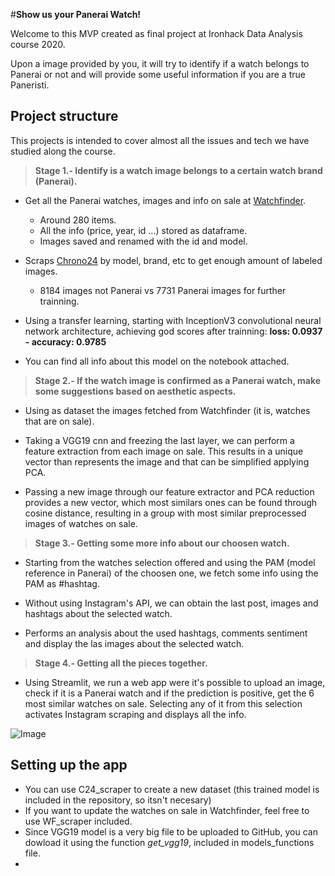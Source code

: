 #**Show us your Panerai Watch!**

Welcome to this MVP created as final project at Ironhack Data Analysis course 2020.

Upon a image provided by you, it will try to identify if a watch belongs to Panerai or not and will provide some useful 
information if you are a true Paneristi.

## Project structure

This projects is intended to cover almost all the issues and tech we have studied along the course.

> **Stage 1.- Identify is a watch image belongs to a certain watch brand (Panerai).**

- Get all the Panerai watches, images and info on sale at [Watchfinder](https://www.watchfinder.co.uk).
    - Around 280 items.
    - All the info (price, year, id ...) stored as dataframe.
    - Images saved and renamed with the id and model.
    
- Scraps [Chrono24](https://www.chrono24.com) by model, brand, etc  to get enough amount of labeled images.
    - 8184 images not Panerai vs 7731 Panerai images for further trainning.
    
- Using a transfer learning, starting with InceptionV3 convolutional neural network architecture, achieving god scores 
after trainning: 
    **loss: 0.0937 - accuracy: 0.9785** 
    
- You can find all info about this model on the notebook attached.

> **Stage 2.- If the watch image is confirmed as a Panerai watch, make some suggestions based on aesthetic aspects.**

- Using as dataset the images fetched from Watchfinder (it is, watches that are on sale).

- Taking a VGG19 cnn and freezing the last layer, we can perform a feature extraction from each image on sale.
This results in a unique vector than represents the image and that can be simplified applying PCA.

- Passing a new image through our feature extractor and PCA reduction provides a new vector, which most similars ones 
can be found through cosine distance, resulting in a group with most similar preprocessed images of watches on sale.

> **Stage 3.- Getting some more info about our choosen watch.**
   
- Starting from the watches selection offered and using the PAM (model reference in Panerai) of the choosen one,
we fetch some info using the PAM as #hashtag.

- Without using Instagram's API, we can obtain the last post, images and hashtags about the selected watch. 

- Performs an analysis about the used hashtags, comments sentiment and display the las images about the selected watch.

> **Stage 4.- Getting all the pieces together.**

- Using Streamlit, we run a web app were it's possible to upload an image, check if it is a Panerai watch and if the
prediction is positive, get the 6 most similar watches on sale. Selecting any of it from this selection activates Instagram
scraping and displays all the info.


![Image](https://res.cloudinary.com/springboard-images/image/upload/q_auto,f_auto,fl_lossy/wordpress/2019/05/aiexcerpt.png)

## Setting up the app

- You can use C24_scraper to create a new dataset (this trained model is included in the repository, so itsn't necesary)
- If you want to update the watches on sale in Watchfinder, feel free to use WF_scraper included.
- Since VGG19 model is a very big file to be uploaded to GitHub, you can dowload it using the function *get_vgg19*, 
included in models_functions file.
-  



